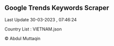 

## Google Trends Keywords Scraper 
 
Last Update 30-03-2023 , 07:46:24

Country List :
VIETNAM.json



© Abdul Muttaqin 
